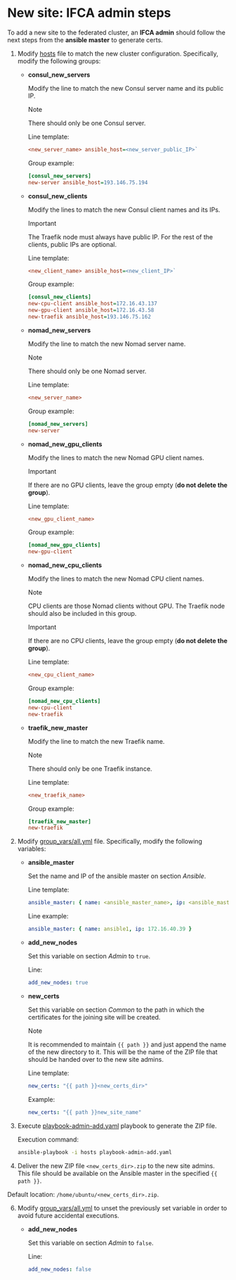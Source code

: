# New site: IFCA admin steps

To add a new site to the federated cluster, an **IFCA admin** should follow the next steps from the **ansible master** to generate certs.

1. Modify [hosts](../hosts) file to match the new cluster configuration. Specifically, modify the following groups:

    - **consul_new_servers**

        Modify the line to match the new Consul server name and its public IP.

        > [!NOTE]
        > There should only be one Consul server.

        Line template:
        ```ini
        <new_server_name> ansible_host=<new_server_public_IP>`
        ```

        Group example:
        ```ini
        [consul_new_servers]
        new-server ansible_host=193.146.75.194
        ```

    - **consul_new_clients**

        Modify the lines to match the new Consul client names and its IPs.

        > [!IMPORTANT]
        > The Traefik node must always have public IP. For the rest of the clients, public IPs
        > are optional.

        Line template:
        ```ini
        <new_client_name> ansible_host=<new_client_IP>`
        ```

        Group example:
        ```ini
        [consul_new_clients]
        new-cpu-client ansible_host=172.16.43.137
        new-gpu-client ansible_host=172.16.43.58
        new-traefik ansible_host=193.146.75.162
        ```

    - **nomad_new_servers**

        Modify the line to match the new Nomad server name.

        > [!NOTE]
        > There should only be one Nomad server.

        Line template:
        ```ini
        <new_server_name>
        ```

        Group example:
        ```ini
        [nomad_new_servers]
        new-server
        ```

    - **nomad_new_gpu_clients**

        Modify the lines to match the new Nomad GPU client names.

        > [!IMPORTANT]
        > If there are no GPU clients, leave the group empty (**do not delete the group**).

        Line template:
        ```ini
        <new_gpu_client_name>
        ```

        Group example:
        ```ini
        [nomad_new_gpu_clients]
        new-gpu-client
        ```

    - **nomad_new_cpu_clients**

        Modify the lines to match the new Nomad CPU client names.

        > [!NOTE]
        > CPU clients are those Nomad clients without GPU. The Traefik node should also be
        > included in this group.

        > [!IMPORTANT]
        > If there are no CPU clients, leave the group empty (**do not delete the group**).

        Line template:
        ```ini
        <new_cpu_client_name>
        ```

        Group example:
        ```ini
        [nomad_new_cpu_clients]
        new-cpu-client
        new-traefik
        ```

    - **traefik_new_master**

        Modify the line to match the new Traefik name.

        > [!NOTE]
        > There should only be one Traefik instance.

        Line template:
        ```ini
        <new_traefik_name>
        ```

        Group example:
        ```ini
        [traefik_new_master]
        new-traefik
        ```


2. Modify [group_vars/all.yml](../group_vars/all.yml) file. Specifically, modify the following variables:

    - **ansible_master**

        Set the name and IP of the ansible master on section *Ansible*.

        Line template:
        ```yaml
        ansible_master: { name: <ansible_master_name>, ip: <ansible_master_ip }
        ```

        Line example:
        ```yaml
        ansible_master: { name: ansible1, ip: 172.16.40.39 }
        ```

    - **add_new_nodes**

        Set this variable on section *Admin* to `true`.

        Line:
        ```yaml
        add_new_nodes: true
        ```

    - **new_certs**

        Set this variable on section *Common* to the path in which the certificates
        for the joining site will be created.

        > [!NOTE]
        > It is recommended to maintain `{{ path }}` and just append the name of the new directory to it. This will be the name of the ZIP file that should be handed over to the new site admins.

        Line template:
        ```yaml
        new_certs: "{{ path }}<new_certs_dir>"
        ```

        Example:
        ```yaml
        new_certs: "{{ path }}new_site_name"
        ```

4. Execute [playbook-admin-add.yaml](../playbook-admin-add.yaml) playbook to generate
  the ZIP file.

    Execution command:
    ```bash
    ansible-playbook -i hosts playbook-admin-add.yaml
    ```

5. Deliver the new ZIP file `<new_certs_dir>.zip` to the new site admins.
  This file should be available on the Ansible master in the specified `{{ path }}`.

  Default location: `/home/ubuntu/<new_certs_dir>.zip`.

6. Modify [group_vars/all.yml](../group_vars/all.yml) to unset the previously set
  variable in order to avoid future accidental executions.

    - **add_new_nodes**

        Set this variable on section *Admin* to `false`.

        Line:
        ```yaml
        add_new_nodes: false
        ```
